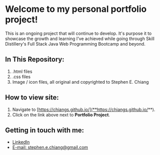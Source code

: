 # Welcome to my personal portfolio project!
This is an ongoing project that will continue to develop. It's purpose it to showcase the growth and learning I've achieved while going through Skill Distillery's Full Stack Java Web Programming Bootcamp and beyond.

## In This Repository:
1. .html files
2. .css files
3. Image / icon files, all original and copyrighted to Stephen E. Chiang

## How to view site:
1. Navigate to [https://chiangs.github.io/](**https://chiangs.github.io/**).
2. Click on the link above next to **Portfolio Project**.

## Getting in touch with me:
* [LinkedIn](http:www.LinkedIn.com/chiangs)
* [E-mail: stephen.e.chiang@gmail.com](mailto:stephen.e.chiang@gmail.com)
